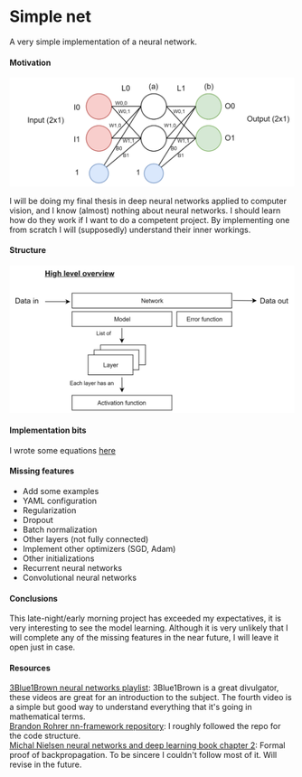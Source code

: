 # Simple net
A very simple implementation of a neural network.
#### Motivation
<p align="center">
<img src="./docs/imgs/sample-architecture.png" width="550">
</p>
I will be doing my final thesis in deep neural networks applied to computer vision, and I know (almost) nothing about neural networks. I should learn how do they work if I want to do a competent project. By implementing one from scratch I will (supposedly) understand their inner workings. 

#### Structure
<p align="center">
<img src="./docs/imgs/code-schematic.png" width="600">
</p>

#### Implementation bits
I wrote some equations [here](https://github.com/jaumecolomhernandez/simple-net/blob/master/docs/simple_net_notes.pdf)

#### Missing features
- Add some examples
- YAML configuration
- Regularization
- Dropout
- Batch normalization
- Other layers (not fully connected)
- Implement other optimizers (SGD, Adam)
- Other initializations
- Recurrent neural networks
- Convolutional neural networks

#### Conclusions
This late-night/early morning project has exceeded my expectatives, it is very interesting to see the model learning. Although it is very unlikely that I will complete any of the missing features in the near future, I will leave it open just in case.

#### Resources
[3Blue1Brown neural networks playlist](https://www.youtube.com/playlist?list=PLZHQObOWTQDNU6R1_67000Dx_ZCJB-3pi): 3Blue1Brown is a great divulgator, these videos are great for an introduction to the subject. The fourth video is a simple but good way to understand everything that it's going in mathematical terms.  
[Brandon Rohrer nn-framework repository](https://github.com/brohrer/nn_framework):
I roughly followed the repo for the code structure.  
[Michal Nielsen neural networks and deep learning book chapter 2](http://neuralnetworksanddeeplearning.com/chap2.html): Formal proof of backpropagation. To be sincere I couldn't follow most of it. Will revise in the future.
